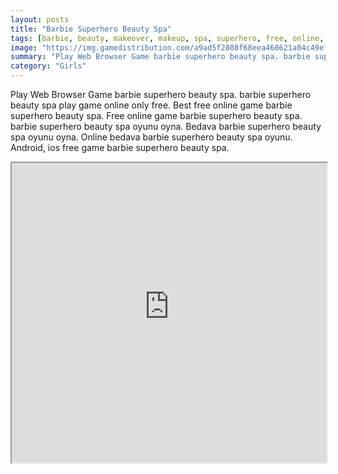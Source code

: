 ```yaml
---
layout: posts
title: "Barbie Superhero Beauty Spa"
tags: [barbie, beauty, makeover, makeup, spa, superhero, free, online, games, oyna, game, free, games, play, play, games]
image: "https://img.gamedistribution.com/a9ad5f2808f68eea468621a04c49efe1.jpg"
summary: "Play Web Browser Game barbie superhero beauty spa. barbie superhero beauty spa play game online only free. Best free online game barbie superhero beauty spa. Free online game barbie superhero beauty spa. barbie superhero beauty spa oyunu oyna. Bedava barbie superhero beauty spa oyunu oyna. Online bedava barbie superhero beauty spa oyunu. Android, ios free game barbie superhero beauty spa."
category: "Girls"
---
```


Play Web Browser Game barbie superhero beauty spa. barbie superhero beauty spa play game online only free. Best free online game barbie superhero beauty spa. Free online game barbie superhero beauty spa. barbie superhero beauty spa oyunu oyna. Bedava barbie superhero beauty spa oyunu oyna. Online bedava barbie superhero beauty spa oyunu. Android, ios free game barbie superhero beauty spa.

<iframe width="100%" height="480px;" src="https://flash.gamedistribution.com?game=a9ad5f2808f68eea468621a04c49efe1"></iframe>